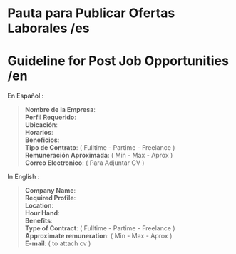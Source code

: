 # Pauta para Publicar Ofertas Laborales /es
# Guideline for Post Job Opportunities /en 

En Español : 
>**Nombre de la Empresa**:                                                                                                      
>**Perfil Requerido**:                                                                                                          
>**Ubicación**:                                                                                                                 
>**Horarios**:                                                                                                                  
>**Beneficios**:                                                                                                                
>**Tipo de Contrato**: ( Fulltime - Partime - Freelance )                                                                       
>**Remuneración Aproximada**: ( Min - Max - Aprox )                                                                             
>**Correo Electronico**: ( Para Adjuntar CV )                                                                                   

In English : 
>**Company Name**:                                                                                                      
>**Required Profile**:                                                                                                          
>**Location**:                                                                                                                 
>**Hour Hand**:                                                                                                                  
>**Benefits**:                                                                                                                
>**Type of Contract**: ( Fulltime - Partime - Freelance )                                                                       
>**Approximate remuneration**: ( Min - Max - Aprox )                                                                             
>**E-mail**: ( to attach cv )          
